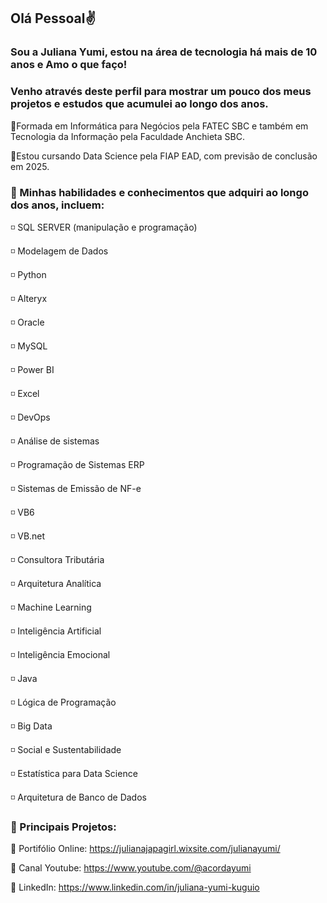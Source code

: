 ## Olá Pessoal✌

  ### Sou a Juliana Yumi, estou na área de tecnologia há mais de 10 anos e Amo o que faço!
  ### Venho através deste perfil para mostrar um pouco dos meus projetos e estudos que acumulei ao longo dos anos. 

🔸Formada em Informática para Negócios pela FATEC SBC e também em Tecnologia da Informação pela Faculdade Anchieta SBC.

🌱Estou cursando Data Science pela FIAP EAD, com previsão de conclusão em 2025.


### 🔭 Minhas habilidades e conhecimentos que adquiri ao longo dos anos, incluem:


◽ SQL SERVER (manipulação e programação)

◽ Modelagem de Dados

◽ Python

◽ Alteryx

◽ Oracle

◽ MySQL

◽ Power BI

◽ Excel

◽ DevOps

◽ Análise de sistemas 

◽ Programação de Sistemas ERP

◽ Sistemas de Emissão de NF-e

◽ VB6

◽ VB.net

◽ Consultora Tributária

◽ Arquitetura Analítica

◽ Machine Learning

◽ Inteligência Artificial

◽ Inteligência Emocional

◽ Java

◽ Lógica de Programação

◽ Big Data

◽ Social e Sustentabilidade

◽ Estatística para Data Science

◽ Arquitetura de Banco de Dados


### 🎯 Principais Projetos:


📌 Portifólio Online: https://julianajapagirl.wixsite.com/julianayumi/

📌 Canal Youtube: https://www.youtube.com/@acordayumi

📌 LinkedIn: https://www.linkedin.com/in/juliana-yumi-kuguio





<!--
**JulianaYumiKuguio/julianayumikuguio** is a ✨ _special_ ✨ repository because its `README.md` (this file) appears on your GitHub profile.

Here are some ideas to get you started:

- 🔭 I’m currently working on ...
- 🌱 I’m currently learning ...
- 👯 I’m looking to collaborate on ...
- 🤔 I’m looking for help with ...
- 💬 Ask me about ...
- 📫 How to reach me: ...
- 😄 Pronouns: ...
- ⚡ Fun fact: ...
-->
